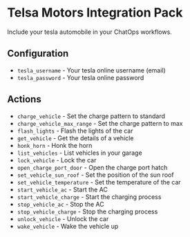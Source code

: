# Telsa Motors Integration Pack

Include your tesla automobile in your ChatOps workflows.

## Configuration

* ``tesla_username`` - Your tesla online username (email)
* ``tesla_password`` - Your tesla online password

## Actions
* `charge_vehicle` - Set the charge pattern to standard
* `charge_vehicle_max_range` - Set the charge pattern to max
* `flash_lights` - Flash the lights of the car
* `get_vehicle` - Get the details of a vehicle
* `honk_horn` - Honk the horn
* `list_vehicles` - List vehicles in your garage
* `lock_vehicle` - Lock the car
* `open_charge_port_door` - Open the charge port hatch
* `set_vehicle_sun_roof` - Set the position of the sun roof
* `set_vehicle_temperature` - Set the temperature of the car
* `start_vehicle_ac` - Start the AC
* `start_vehicle_charge` - Start the charging process
* `stop_vehicle_ac` - Stop the AC
* `stop_vehicle_charge` - Stop the charging process
* `unlock_vehicle` - Unlock the car
* `wake_vehicle` - Wake the vehicle up
